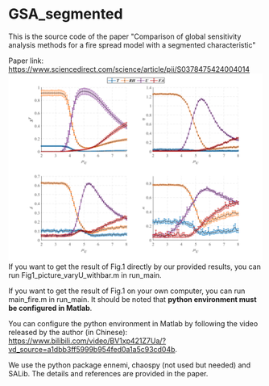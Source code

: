 # GSA_segmented
This is the source code of the paper "Comparison of global sensitivity analysis methods for a fire spread model with a segmented characteristic"

Paper link: https://www.sciencedirect.com/science/article/pii/S0378475424004014
![image](https://github.com/dirge1/GSA_segmented/blob/main/GSA_result.png)
If you want to get the result of Fig.1 directly by our provided results, you can run Fig1_picture_varyU_withbar.m in run_main.

If you want to get the result of Fig.1 on your own computer, you can run main_fire.m in run_main. It should be noted that **python environment must be configured in Matlab**. 

You can configure the python environment in Matlab by following the video released by the author (in Chinese): https://www.bilibili.com/video/BV1xp421Z7Ua/?vd_source=a1dbb3ff5999b954fed0a1a5c93cd04b.

We use the python package ennemi, chaospy (not used but needed) and SALib. The details and references are provided in the paper.
